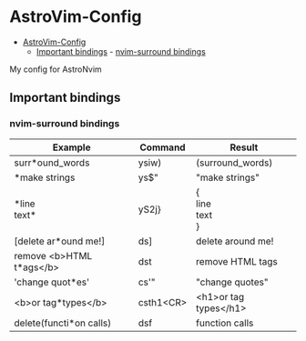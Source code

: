 # AstroVim-Config

<!--toc:start-->

- [AstroVim-Config](#astrovim-config)
  - [Important bindings](#important-bindings) - [nvim-surround bindings](#nvim-surround-bindings)
  <!--toc:end-->

My config for AstroNvim

## Important bindings

### nvim-surround bindings

| Example                       | Command     | Result                         |
| ----------------------------- | ----------- | ------------------------------ |
| surr\*ound_words              | ysiw)       | (surround_words)               |
| \*make strings                | ys$"        | "make strings"                 |
| \*line <br/> text\*           | yS2j}       | { <br/>line <br/> text <br/> } |
| [delete ar*ound me!]          | ds]         | delete around me!              |
| remove \<b\>HTML t\*ags\</b\> | dst         | remove HTML tags               |
| 'change quot\*es'             | cs'"        | "change quotes"                |
| \<b\>or tag\*types\</b\>      | csth1\<CR\> | \<h1\>or tag types\</h1\>      |
| delete(functi\*on calls)      | dsf         | function calls                 |
